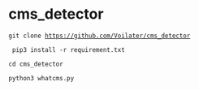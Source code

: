 # cms_detector


<code>git clone https://github.com/Voilater/cms_detector
  </code>
  
  
  <code> pip3 install -r requirement.txt
  </code>

<code>cd cms_detector
  </code>
  
  <code>python3 whatcms.py
  </code>
